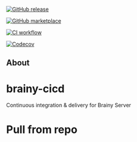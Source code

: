 [![GitHub release](https://img.shields.io/github/release/sjexpos/brainy-cicd.svg?style=flat-square)](https://github.com/sjexpos/brainy-cicd/releases/latest)

[![GitHub marketplace](https://img.shields.io/badge/marketplace-docker--login-blue?logo=github&style=flat-square)](https://github.com/marketplace/actions/docker-login)

[![CI workflow](https://img.shields.io/github/actions/workflow/status/sjexpos/brainy-cicd/ci.yml?branch=main&label=ci&logo=github&style=flat-square)](https://github.com/sjexpos/brainy-cicd/actions?workflow=ci)


[![Codecov](https://img.shields.io/codecov/c/github/sjexpos/brainy-cicd?logo=codecov&style=flat-square)](https://codecov.io/gh/sjexpos/brainy-cicd)

## About



# brainy-cicd

Continuous integration &amp; delivery for Brainy Server


# Pull from repo
